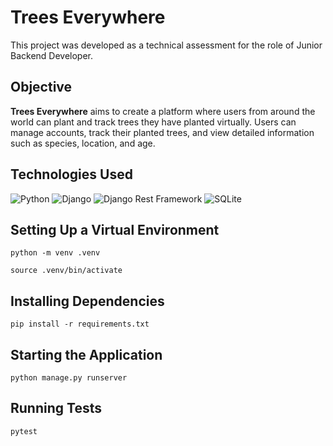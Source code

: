 # Trees Everywhere

This project was developed as a technical assessment for the role of Junior Backend Developer. 

## Objective

**Trees Everywhere** aims to create a platform where users from around the world can plant and track trees they have planted virtually. Users can manage accounts, track their planted trees, and view detailed information such as species, location, and age.
  
## Technologies Used
![Python](https://img.shields.io/badge/Python-14354C?style=for-the-badge&logo=python&logoColor=white)
![Django](https://img.shields.io/badge/Django-092E20?style=for-the-badge&logo=django&logoColor=white)
![Django Rest Framework](https://img.shields.io/badge/DJANGO-REST-ff1709?style=for-the-badge&logo=django&logoColor=white&color=ff1709&labelColor=gray)
![SQLite](https://img.shields.io/badge/SQLite-07405E?style=for-the-badge&logo=sqlite&logoColor=white)

## Setting Up a Virtual Environment
  ```
  python -m venv .venv
  ```
  ```
  source .venv/bin/activate
  ```
## Installing Dependencies
  ```
  pip install -r requirements.txt
  ```
## Starting the Application
  ```
  python manage.py runserver
  ```
## Running Tests
  ```
  pytest
  ```